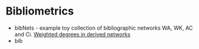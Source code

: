 # Bibliometrics

- bibNets - example toy collection of bibliographic networks WA, WK, AC and Ci. [Weighted degrees in derived networks](http://vladowiki.fmf.uni-lj.si/doku.php?id=vlado:work:lnk:toy)
- bib
